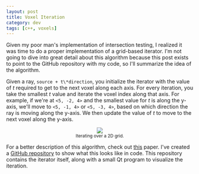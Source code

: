 ```yaml
---
layout: post
title: Voxel Iteration
category: dev
tags: [c++, voxels]
---
```

Given my poor man's implementation of intersection testing, I realized it was
time to do a proper implementation of a grid-based iterator. I'm not going to
dive into great detail about this algorithm because this post exists to point to
the GitHub repository with my code, so I'll summarize the idea of the algorithm.

<!-- more -->

Given a ray, `source + t\*direction`, you initialize the iterator with the value
of _t_ required to get to the next voxel along each axis. For every iteration,
you take the smallest _t_ value and iterate the voxel index along that axis.
For example, if we're at `<5, -2, 4>` and the smallest value for _t_ is along
the y-axis, we'll move to `<5, -1, 4>` or `<5, -3, 4>`, based on which direction
the ray is moving along the y-axis. We then update the value of _t_ to move to
the next voxel along the y-axis.

<p style="text-align: center;">
	<img src="//docs.google.com/drawings/d/1vUNao9jrzhwfrrxW1vfIu1Li8OlgBq3smY9QRlzSGNU/pub?w=800&amp;h=338">
	<br/>
	<small>Iterating over a 2D grid.</small>
</p>

For a better description of this algorithm, check out
[this](http://www.cse.yorku.ca/~amana/research/grid.pdf) paper. I've created a
[GitHub repository](//github.com/thegedge/voxel_iterator) to show what this
looks like in code. This repository contains the iterator itself, along with a
small Qt program to visualize the iteration.
